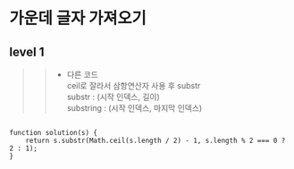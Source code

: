 # 가운데 글자 가져오기
## level 1

>> - 다른 코드   
>> ceil로 잘라서 삼항연산자 사용 후 substr   
>> substr : (시작 인덱스, 길이)   
>> substring : (시작 인덱스, 마지막 인덱스)   
<pre><code>
function solution(s) {
    return s.substr(Math.ceil(s.length / 2) - 1, s.length % 2 === 0 ? 2 : 1);
}
</code></pre>
